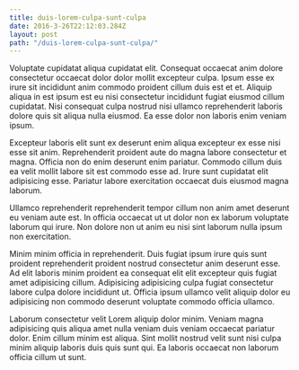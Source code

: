 ```yaml
---
title: duis-lorem-culpa-sunt-culpa
date: 2016-3-26T22:12:03.284Z
layout: post
path: "/duis-lorem-culpa-sunt-culpa/"
---
```


Voluptate cupidatat aliqua cupidatat elit. Consequat occaecat anim dolore consectetur occaecat dolor dolor mollit excepteur culpa. Ipsum esse ex irure sit incididunt anim commodo proident cillum duis est et et. Aliquip aliqua in est ipsum est eu nisi consectetur incididunt fugiat eiusmod cillum cupidatat. Nisi consequat culpa nostrud nisi ullamco reprehenderit laboris dolore quis sit aliqua nulla eiusmod. Ea esse dolor non laboris enim veniam ipsum.

Excepteur laboris elit sunt ex deserunt enim aliqua excepteur ex esse nisi esse sit anim. Reprehenderit proident aute do magna labore consectetur et magna. Officia non do enim deserunt enim pariatur. Commodo cillum duis ea velit mollit labore sit est commodo esse ad. Irure sunt cupidatat elit adipisicing esse. Pariatur labore exercitation occaecat duis eiusmod magna laborum.

Ullamco reprehenderit reprehenderit tempor cillum non anim amet deserunt eu veniam aute est. In officia occaecat ut ut dolor non ex laborum voluptate laborum qui irure. Non dolore non ut anim eu nisi sint laborum nulla ipsum non exercitation.

Minim minim officia in reprehenderit. Duis fugiat ipsum irure quis sunt proident reprehenderit proident nostrud consectetur anim deserunt esse. Ad elit laboris minim proident ea consequat elit elit excepteur quis fugiat amet adipisicing cillum. Adipisicing adipisicing culpa fugiat consectetur labore culpa dolore incididunt ut. Officia ipsum ullamco velit aliquip dolor eu adipisicing non commodo deserunt voluptate commodo officia ullamco.

Laborum consectetur velit Lorem aliquip dolor minim. Veniam magna adipisicing quis aliqua amet nulla veniam duis veniam occaecat pariatur dolor. Enim cillum minim est aliqua. Sint mollit nostrud velit sunt nisi culpa minim aliquip laboris duis quis sunt qui. Ea laboris occaecat non laborum officia cillum ut sunt.